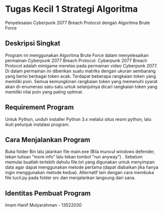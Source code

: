 # Tugas Kecil 1 Strategi Algoritma
Penyelesaian Cyberpunk 2077 Breach Protocol dengan Algoritma Brute Force

## Deskripsi Singkat
Program ini menggunakan Algoritma Brute Force dalam menyelesaikan permainan Cyberpunk 2077 Breach Protocol. Cyberpunk 2077 Breach Protocol adalah minigame meretas pada permainan video Cyberpunk 2077. Di dalam permainan ini diberikan suatu matriks dengan ukuran sembarang yang berisi berbagai token acak. Terdapat beberapa rangkaian token yang memiliki poin. Semua kemungkinan rangkaian token yang memenuhi syarat akan di-enumerasi satu-satu untuk selanjutnya dicari rangkaian token yang memiliki nilai poin yang paling optimal.

## Requirement Program
Untuk Python, unduh installer Python 3.x melalui situs resmi python, lalu ikuti petunjuk instalasi program.

## Cara Menjalankan Program
Buka folder Bin lalu jalankan file main.exe (Bila muncul windows defender, tekan tulisan "more info" lalu tekan tombol "run anyway") . Sebelum memulai buatlah terlebih dahulu file.txt yang digunakan untuk menyimpan data agar dapat menggunakan metode pertama (dapat diabaikan jika hanya ingin menggunakan metode kedua). Alternatif lain dengan cara membuka file tucil.py pada folder src dan menjalankan langsung dari sana.

## Identitas Pembuat Program
Imam Hanif Mulyarahman - 13522030

